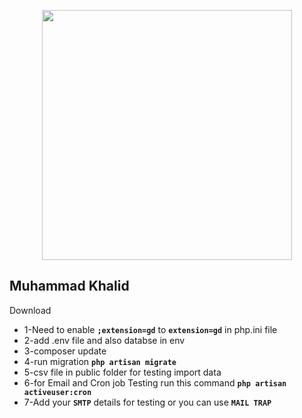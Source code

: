 <p align="center"><a href="https://laravel.com" target="_blank"><img src="https://raw.githubusercontent.com/laravel/art/master/logo-lockup/5%20SVG/2%20CMYK/1%20Full%20Color/laravel-logolockup-cmyk-red.svg" width="400"></a></p>


## Muhammad Khalid

Download 
- 1-Need to enable **`;extension=gd`** to **`extension=gd`** in php.ini file
- 2-add .env file and also databse in env
- 3-composer update
- 4-run migration **`php artisan migrate`**
- 5-csv file in public folder for testing import data
- 6-for Email and Cron job Testing run this command **`php artisan activeuser:cron`**
- 7-Add your **`SMTP`** details for testing or you can use **`MAIL TRAP`**
